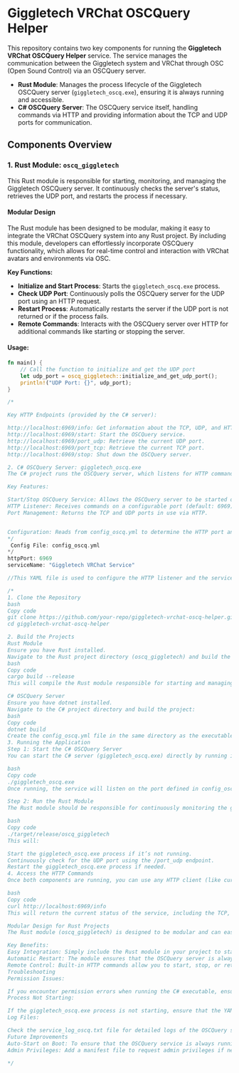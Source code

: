 # Giggletech VRChat OSCQuery Helper

This repository contains two key components for running the **Giggletech VRChat OSCQuery Helper** service. The service manages the communication between the Giggletech system and VRChat through OSC (Open Sound Control) via an OSCQuery server.

- **Rust Module**: Manages the process lifecycle of the Giggletech OSCQuery server (`giggletech_oscq.exe`), ensuring it is always running and accessible.
- **C# OSCQuery Server**: The OSCQuery service itself, handling commands via HTTP and providing information about the TCP and UDP ports for communication.

## Components Overview

### 1. Rust Module: `oscq_giggletech`

This Rust module is responsible for starting, monitoring, and managing the Giggletech OSCQuery server. It continuously checks the server's status, retrieves the UDP port, and restarts the process if necessary.

#### **Modular Design**
The Rust module has been designed to be modular, making it easy to integrate the VRChat OSCQuery system into any Rust project. By including this module, developers can effortlessly incorporate OSCQuery functionality, which allows for real-time control and interaction with VRChat avatars and environments via OSC.

**Key Functions:**
- **Initialize and Start Process**: Starts the `giggletech_oscq.exe` process.
- **Check UDP Port**: Continuously polls the OSCQuery server for the UDP port using an HTTP request.
- **Restart Process**: Automatically restarts the server if the UDP port is not returned or if the process fails.
- **Remote Commands**: Interacts with the OSCQuery server over HTTP for additional commands like starting or stopping the server.

#### Usage:

```rust
fn main() {
    // Call the function to initialize and get the UDP port
    let udp_port = oscq_giggletech::initialize_and_get_udp_port();
    println!("UDP Port: {}", udp_port);
}

/*

Key HTTP Endpoints (provided by the C# server):

http://localhost:6969/info: Get information about the TCP, UDP, and HTTP ports.
http://localhost:6969/start: Start the OSCQuery service.
http://localhost:6969/port_udp: Retrieve the current UDP port.
http://localhost:6969/port_tcp: Retrieve the current TCP port.
http://localhost:6969/stop: Shut down the OSCQuery server.

2. C# OSCQuery Server: giggletech_oscq.exe
The C# project runs the OSCQuery server, which listens for HTTP commands and manages the UDP/TCP ports used for OSC communication with VRChat. It provides endpoints for controlling the service and querying for port information.

Key Features:

Start/Stop OSCQuery Service: Allows the OSCQuery server to be started or stopped remotely.
HTTP Listener: Receives commands on a configurable port (default: 6969).
Port Management: Returns the TCP and UDP ports in use via HTTP.


Configuration: Reads from config_oscq.yml to determine the HTTP port and service name.
*/
 Config File: config_oscq.yml
*/
httpPort: 6969
serviceName: "Giggletech VRChat Service"

//This YAML file is used to configure the HTTP listener and the service name. It should be placed in the same directory as the executable or in %APPDATA%\Giggletech.

/*
1. Clone the Repository
bash
Copy code
git clone https://github.com/your-repo/giggletech-vrchat-oscq-helper.git
cd giggletech-vrchat-oscq-helper

2. Build the Projects
Rust Module
Ensure you have Rust installed.
Navigate to the Rust project directory (oscq_giggletech) and build the project:
bash
Copy code
cargo build --release
This will compile the Rust module responsible for starting and managing the giggletech_oscq.exe process.

C# OSCQuery Server
Ensure you have dotnet installed.
Navigate to the C# project directory and build the project:
bash
Copy code
dotnet build
Create the config_oscq.yml file in the same directory as the executable or in %APPDATA%\Giggletech. Define your preferred HTTP port and service name.
3. Running the Application
Step 1: Start the C# OSCQuery Server
You can start the C# server (giggletech_oscq.exe) directly by running it. This will launch the OSCQuery service and start listening for HTTP commands.

bash
Copy code
./giggletech_oscq.exe
Once running, the service will listen on the port defined in config_oscq.yml (default: 6969).

Step 2: Run the Rust Module
The Rust module should be responsible for continuously monitoring the giggletech_oscq.exe process. You can start the Rust module to manage the server.

bash
Copy code
./target/release/oscq_giggletech
This will:

Start the giggletech_oscq.exe process if it’s not running.
Continuously check for the UDP port using the /port_udp endpoint.
Restart the giggletech_oscq.exe process if needed.
4. Access the HTTP Commands
Once both components are running, you can use any HTTP client (like curl or a browser) to interact with the OSCQuery service. Example:

bash
Copy code
curl http://localhost:6969/info
This will return the current status of the service, including the TCP, UDP, and HTTP ports.

Modular Design for Rust Projects
The Rust module (oscq_giggletech) is designed to be modular and can easily be incorporated into any Rust project. By integrating it, you can quickly add OSCQuery functionality to your VRChat or other OSC-enabled applications. The Rust module manages the process lifecycle of the C# OSCQuery server, ensuring the server is always available and restarts if necessary.

Key Benefits:
Easy Integration: Simply include the Rust module in your project to start and manage the OSCQuery server.
Automatic Restart: The module ensures that the OSCQuery server is always running and automatically restarts it if it crashes or fails to return a valid UDP port.
Remote Control: Built-in HTTP commands allow you to start, stop, or retrieve server information remotely.
Troubleshooting
Permission Issues:

If you encounter permission errors when running the C# executable, ensure it has the necessary permissions to write to directories like %APPDATA% or %LOCALAPPDATA%. You may need to run the application with administrator privileges.
Process Not Starting:

If the giggletech_oscq.exe process is not starting, ensure that the YAML configuration file is correctly set up and that the executable has the necessary write permissions.
Log Files:

Check the service_log_oscq.txt file for detailed logs of the OSCQuery service. This file will help you troubleshoot issues related to starting and stopping the service.
Future Improvements
Auto-Start on Boot: To ensure that the OSCQuery service is always running, consider setting up the service as a background process that starts automatically with the system.
Admin Privileges: Add a manifest file to request admin privileges if necessary, especially for installations that require access to protected directories or system-wide settings.

*/